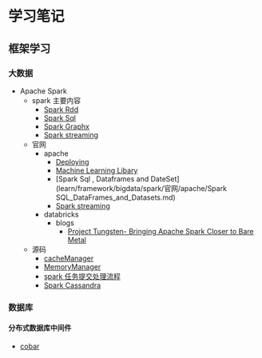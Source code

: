 #   学习笔记
##  框架学习
### 大数据
*   Apache Spark
    -   spark 主要内容
        +   [Spark Rdd](learn/framework/bigdata/spark/SparkRdd.md)
        +   [Spark Sql](learn/framework/bigdata/spark/SparkSql.md)
        +   [Spark Graphx](learn/framework/bigdata/spark/graphx.md)
        +   [Spark streaming](learn/framework/bigdata/spark/streaming.md)
    -   官网
        +   apache
            *   [Deploying](learn/framework/bigdata/spark/官网/apache/deploying.md)
            *   [Machine Learning Libary](learn/framework/bigdata/spark/官网/apache/Machine_Learning_Library.md)
            *   [Spark Sql , Dataframes and DateSet](learn/framework/bigdata/spark/官网/apache/Spark SQL_DataFrames_and_Datasets.md)
            *   [Spark streaming](learn/framework/bigdata/spark/官网/apache/spark_streaming.md)
        +   databricks
            *   blogs
                -   [Project Tungsten- Bringing Apache Spark Closer to Bare Metal](learn/framework/bigdata/spark/官网/databricks/blogs/Project_Tungsten_Bringing_Apache_Spark_Closer_to_Bare_Metal.md)
    -   源码
        +   [cacheManager](learn/framework/bigdata/spark/源码/cacheManager.md)
        +   [MemoryManager](learn/framework/bigdata/spark/源码/MemoryManager.md)
        +   [spark 任务提交处理流程](learn/framework/bigdata/spark/源码/spark_任务提交处理流程.md)
        +   [Spark Cassandra](learn/framework/bigdata/spark/源码/Spark_Cassandra.md)


### 数据库
####    分布式数据库中间件
*   [cobar](learn/framework/database/cobar/cobar_note.md)


